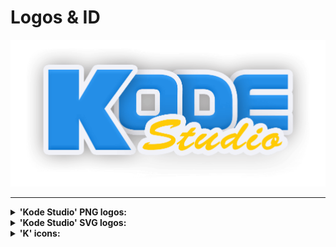 # Logos & ID
![Kode Studio Logo](./Sondro/1080p/compressed/ks_logo_m16b_ty.png)

-----------------------------------

<details><summary><strong>'Kode Studio' PNG logos:<strong></summary>
<p>

!['Kode Studio' logo](./Sondro/1080p/compressed/ks_logo_m16b_ty.png)

#### Kode Studio _ logo _ 16b->8b color - tiny [compressed] . png  
#### <a href="./Sondro/1080p/compressed/ks_logo_m16b_ty.png">ks_logo_m16b_ty.png</a>
1080p 34kb 16b->8b compressed logo with shadow. 

-----------------------------------

!['Kode Studio' logo](./Sondro/1080p/compressed/ks_logo_m8b_ty.png)

#### Kode Studio _ logo _ 8b color - tiny [compressed] . png  
#### <a href="./Sondro/1080p/compressed/ks_logo_8mb_ty.png">ks_logo_m8b_ty.png</a>
1080p 44kb 8b compressed logo with shadow. 

-----------------------------------

!['Kode Studio' logo](./Sondro/1080p/ks_logo_m8b.png)

#### Kode Studio _ logo _ 8b color . png  
#### <a href="./Sondro/1080p/compressed/ks_logo_m8mb.png">ks_logo_m8b.png</a>
1080p 248kb 8b logo with shadow [NOTE: for compositing or new  formats/compression].

-----------------------------------

!['Kode Studio' logo](./Sondro/1080p/compressed/ks_logo_8b_no_gradient_ty.png)

#### Kode Studio _ logo _ 8b color - no gradient tiny [compressed] . png  
#### <a href="./Sondro/1080p/compressed/ks_logo_8b_no_gradient_ty.png">ks_logo_8b_no_gradient_ty.png</a>
1080p 21kb 8b compressed no gradient logo. 

-----------------------------------

</p>
</details>

<details><summary><strong>'Kode Studio' SVG logos:<strong></summary>
<p>

!['Kode Studio' logo](./Sondro/1080p/compressed/ks_logo_8b_no_gradient.svg)

#### Kode Studio _ logo _ no _ gradient . svg  
#### <a href="./Sondro/1080p/compressed/ks_logo_8b_no_gradient.svg">ks_logo_8b_no_gradient.svg</a>
Scales (1080p+) 17kb SVG with no gradient. 

-----------------------------------

</p>
</details>


<details><summary><strong>'K' icons:</strong></summary>
<p>

![K](/Sondro/32px-/k-sh_256c_16px.png)

#### k - with shadow _ 256 colors _ 16px X 16px _ png  
#### <a href="./Sondro/32px-/k-sh_256c_16px.png">k-sh_256c_16px.png</a>
[Old] Web favorites, [old] tray icon. 

-----------------------------------

![K](/Sondro/32px-/k-sh_8b_16px.png)

#### k - with shadow _ 8-bit color _ 16px X 16px _ png  
#### <a href="./Sondro/32px-/k-sh_8b_16px.png">k-sh_8b_16px.png</a>
[old] Web favorites, [old] tray icon. 

-----------------------------------


![K](/Sondro/32px-/k-sh_8b_32px.png)

#### k - with shadow _ 8-bit color _ 32px X 32px _ png  
#### <a href="./Sondro/32px-/k-sh_8b_32px.png">k-sh_8b_32px.png</a>
Web favorites, tray icon. 

-----------------------------------
![K](/Sondro/512px-/k-sh_8b_192px_chrome.png)

#### k - with shadow _ 8-bit color _ 192px X 192px _ png
#### <a href="./Sondro/512px-/k-sh_8b_192px_chrome.png">k-sh_8b_192px_chrome.png</a>
Chrome browser favicon. 

-----------------------------------
![K](/Sondro/512px-/k-sh_8b_200px_github.png)

#### k - with shadow _ 8-bit color _ 200px X 200px _ png
#### <a href="./Sondro/512px-/k-sh_8b_200px_github.png">k-sh_8b_200px_github.png</a>
Github Kode main repo. 

-----------------------------------
![K](/Sondro/512px-/k-sh_8b_256px.png)

#### k - with shadow _ 8-bit color _ 256px X 256px _ png
#### <a href="./Sondro/512px-/k-sh_8b_256px.png">k-sh_8b_256px.png</a>
Hi res icon.

-----------------------------------
![K](/Sondro/1080p/k-sh_8b_416x407px.png)

#### k - with shadow _ 8-bit color _ 416px X 407px _ png
#### <a href="./Sondro/1080p/k-sh_8b_416x407px.png">k-sh_8b_416x407px.png</a>
1080p logo.

-----------------------------------

![K](/Sondro/512px-/k-sh_8b_512px.png)

#### k - with shadow _ 8-bit color _ 512px X 512px _ png
#### <a href="./Sondro/512px-/k-sh_8b_512px.png">k-sh_8b_512px.png</a>
Hi res icon, texture.

-----------------------------------

![K](/Sondro/1024px+/k-sh_8b_1024px.png)

#### k - with shadow _ 8-bit color _ 1024px X 1024px _ png
#### <a href="./Sondro/1024px+/k-sh_8b_1024px.png">k-sh_8b_1024px.png</a>
Hi res logo, Hi res Texture.

-----------------------------------

![K](/Sondro/1024px+/k-sh_8b_1973px.png)

#### k - with shadow _ 8-bit color _ 1973px X 1973px _ png
#### <a href="./Sondro/1024px+/k-sh_8b_1973px.png">k-sh_8b_1973px.png</a>
Print logo, ultra res texture.

-----------------------------------
</p>
</details>
